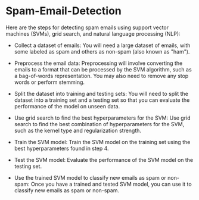 # Spam-Email-Detection

Here are the steps for detecting spam emails using support vector machines (SVMs), grid search, and natural language processing (NLP):

- Collect a dataset of emails: You will need a large dataset of emails, with some labeled as spam and others as non-spam (also known as "ham").

- Preprocess the email data: Preprocessing will involve converting the emails to a format that can be processed by the SVM algorithm, such as a bag-of-words representation. You may also need to remove any stop words or perform stemming.

- Split the dataset into training and testing sets: You will need to split the dataset into a training set and a testing set so that you can evaluate the performance of the model on unseen data.

- Use grid search to find the best hyperparameters for the SVM: Use grid search to find the best combination of hyperparameters for the SVM, such as the kernel type and regularization strength.

- Train the SVM model: Train the SVM model on the training set using the best hyperparameters found in step 4.

- Test the SVM model: Evaluate the performance of the SVM model on the testing set.

- Use the trained SVM model to classify new emails as spam or non-spam: Once you have a trained and tested SVM model, you can use it to classify new emails as spam or non-spam.









